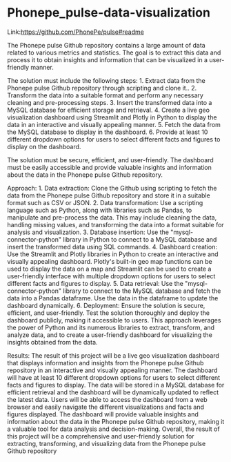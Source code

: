 # Phonepe_pulse-data-visualization

Link:https://github.com/PhonePe/pulse#readme

The Phonepe pulse Github repository contains a large amount of data related to various metrics and statistics. The goal is to extract this data and process it to obtain insights and information that can be visualized in a user-friendly manner.

The solution must include the following steps:
      1. Extract data from the Phonepe pulse Github repository through scripting and
      clone it..
      2. Transform the data into a suitable format and perform any necessary cleaning
      and pre-processing steps.
      3. Insert the transformed data into a MySQL database for efficient storage and
      retrieval.
      4. Create a live geo visualization dashboard using Streamlit and Plotly in Python
      to display the data in an interactive and visually appealing manner.
      5. Fetch the data from the MySQL database to display in the dashboard.
      6. Provide at least 10 different dropdown options for users to select different
      facts and figures to display on the dashboard.
      
The solution must be secure, efficient, and user-friendly. The dashboard must be
easily accessible and provide valuable insights and information about the data in the
Phonepe pulse Github repository.

Approach:
      1. Data extraction: Clone the Github using scripting to fetch the data from the
      Phonepe pulse Github repository and store it in a suitable format such as CSV
      or JSON.
      2. Data transformation: Use a scripting language such as Python, along with
      libraries such as Pandas, to manipulate and pre-process the data. This may
      include cleaning the data, handling missing values, and transforming the data
      into a format suitable for analysis and visualization.
      3. Database insertion: Use the "mysql-connector-python" library in Python to
      connect to a MySQL database and insert the transformed data using SQL
      commands.
      4. Dashboard creation: Use the Streamlit and Plotly libraries in Python to create
      an interactive and visually appealing dashboard. Plotly's built-in geo map
      functions can be used to display the data on a map and Streamlit can be used
      to create a user-friendly interface with multiple dropdown options for users to
      select different facts and figures to display.
      5. Data retrieval: Use the "mysql-connector-python" library to connect to the
      MySQL database and fetch the data into a Pandas dataframe. Use the data in
      the dataframe to update the dashboard dynamically.
      6. Deployment: Ensure the solution is secure, efficient, and user-friendly. Test
      the solution thoroughly and deploy the dashboard publicly, making it
      accessible to users.
      This approach leverages the power of Python and its numerous libraries to extract,
      transform, and analyze data, and to create a user-friendly dashboard for visualizing
      the insights obtained from the data.
      
Results:
      The result of this project will be a live geo visualization dashboard that displays
      information and insights from the Phonepe pulse Github repository in an interactive
      and visually appealing manner. The dashboard will have at least 10 different
      dropdown options for users to select different facts and figures to display. The data
      will be stored in a MySQL database for efficient retrieval and the dashboard will be
      dynamically updated to reflect the latest data.
      Users will be able to access the dashboard from a web browser and easily navigate
      the different visualizations and facts and figures displayed. The dashboard will
      provide valuable insights and information about the data in the Phonepe pulse
      Github repository, making it a valuable tool for data analysis and decision-making.
      Overall, the result of this project will be a comprehensive and user-friendly solution
      for extracting, transforming, and visualizing data from the Phonepe pulse Github
      repository
